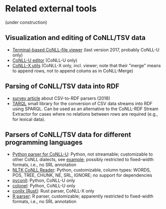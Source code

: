 # Related external tools

(under construction)

## Visualization and editing of CoNLL/TSV data

- [Terminal-based CoNLL-file viewer](https://lindat.mff.cuni.cz/repository/xmlui/handle/11234/1-2514) (last version 2017, probably CoNLL-U only)
- [CoNLL-U editor](https://github.com/Orange-OpenSource/conllueditor) (CoNLL-U only)
- [CoNLL-X utils](https://github.com/danieldk/conllx-utils) (CoNLL-X only, incl. viewer; note that their "merge" means to append rows, not to append colums as in CoNLL-Merge)  

## Parsing of CoNLL/TSV data into RDF

- [survey article](https://medium.com/datafabric/a-practical-review-of-non-rdf-to-rdf-converters-51686338927f) about CSV-to-RDF parsers (2018)
- [TARQL](https://tarql.github.io/) small library for the conversion of CSV data streams into RDF using SPARQL. Can be used as an alternative to the CoNLL-RDF Stream Extractor for cases where no relations between rows are required (e.g., for lexical data).

## Parsers of CoNLL/TSV data for different programming languages

- [Python parser for CoNLL-U](https://github.com/EmilStenstrom/conllu): Python, not streamable; customizable to other CoNLL dialects, see [example](https://dataplatform.cloud.ibm.com/data/notebooks/converter/assets/0e615c46-5e4c-496f-9374-25dde48b46d0?access_token=aa16e0d5e3447e3979158b5f5c7de5436b3381424311470ded1686d90835da1e&project=0ea3900c-acb0-4c29-a1f7-efe42dcacd21); possibly restricted to fixed-width formats, i.e., no SRL annotation
- [NLTK CoNLL Reader](https://www.nltk.org/_modules/nltk/corpus/reader/conll.html): Python, customizable, column types: WORDS, POS, TREE, CHUNK, NE, SRL, IGNORE; no support for dependencies
- [pyconll](https://github.com/pyconll/pyconll): Python, CoNLL-U only
- [colonel](https://github.com/nlpodyssey/colonel): Python, CoNLL-U only
- [conllx (Rust)](https://docs.rs/conllx/0.12.1/conllx/): Rust parser, CoNLL-X only
- [R parser](https://rdrr.io/cran/NLP/man/CoNLLTextDocument.html): R parser, customizable; apparently restricted to fixed-width formats, i.e., no SRL annotation
